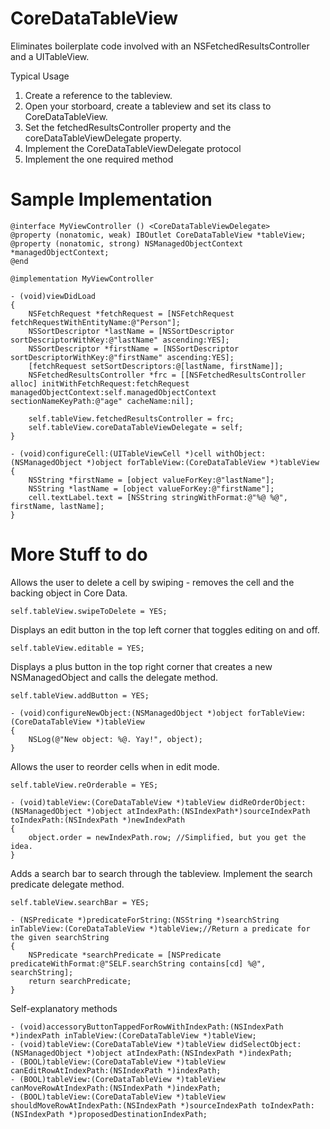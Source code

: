 CoreDataTableView
=================

Eliminates boilerplate code involved with an NSFetchedResultsController and a UITableView.


Typical Usage

1. Create a reference to the tableview.
2. Open your storboard, create a tableview and set its class to CoreDataTableView.
3. Set the fetchedResultsController property and the coreDataTableViewDelegate property.
4. Implement the CoreDataTableViewDelegate protocol
5. Implement the one required method


Sample Implementation
=====================

    @interface MyViewController () <CoreDataTableViewDelegate>
    @property (nonatomic, weak) IBOutlet CoreDataTableView *tableView;
    @property (nonatomic, strong) NSManagedObjectContext *managedObjectContext;
    @end
    
    @implementation MyViewController
    
    - (void)viewDidLoad
    {
        NSFetchRequest *fetchRequest = [NSFetchRequest fetchRequestWithEntityName:@"Person"];
        NSSortDescriptor *lastName = [NSSortDescriptor sortDescriptorWithKey:@"lastName" ascending:YES];
        NSSortDescriptor *firstName = [NSSortDescriptor sortDescriptorWithKey:@"firstName" ascending:YES];
        [fetchRequest setSortDescriptors:@[lastName, firstName]];
        NSFetchedResultsController *frc = [[NSFetchedResultsController alloc] initWithFetchRequest:fetchRequest managedObjectContext:self.managedObjectContext sectionNameKeyPath:@"age" cacheName:nil];

        self.tableView.fetchedResultsController = frc;
        self.tableView.coreDataTableViewDelegate = self;
    }

    - (void)configureCell:(UITableViewCell *)cell withObject:(NSManagedObject *)object forTableView:(CoreDataTableView *)tableView
    {
        NSString *firstName = [object valueForKey:@"lastName"];
        NSString *lastName = [object valueForKey:@"firstName"];
        cell.textLabel.text = [NSString stringWithFormat:@"%@ %@", firstName, lastName];
    }


More Stuff to do
================

Allows the user to delete a cell by swiping - removes the cell and the backing object in Core Data.

    self.tableView.swipeToDelete = YES;


Displays an edit button in the top left corner that toggles editing on and off.

    self.tableView.editable = YES;
    
    
Displays a plus button in the top right corner that creates a new NSManagedObject and calls the delegate method.

    self.tableView.addButton = YES;
    
    - (void)configureNewObject:(NSManagedObject *)object forTableView:(CoreDataTableView *)tableView
    {
        NSLog(@"New object: %@. Yay!", object);
    }


Allows the user to reorder cells when in edit mode.

    self.tableView.reOrderable = YES;
    
    - (void)tableView:(CoreDataTableView *)tableView didReOrderObject:(NSManagedObject *)object atIndexPath:(NSIndexPath*)sourceIndexPath toIndexPath:(NSIndexPath *)newIndexPath
    {
        object.order = newIndexPath.row; //Simplified, but you get the idea.
    }


Adds a search bar to search through the tableview. Implement the search predicate delegate method.

    self.tableView.searchBar = YES;

    - (NSPredicate *)predicateForString:(NSString *)searchString inTableView:(CoreDataTableView *)tableView;//Return a predicate for the given searchString
    {
        NSPredicate *searchPredicate = [NSPredicate predicateWithFormat:@"SELF.searchString contains[cd] %@", searchString];
        return searchPredicate;
    }


Self-explanatory methods

    - (void)accessoryButtonTappedForRowWithIndexPath:(NSIndexPath *)indexPath inTableView:(CoreDataTableView *)tableView;
    - (void)tableView:(CoreDataTableView *)tableView didSelectObject:(NSManagedObject *)object atIndexPath:(NSIndexPath *)indexPath;
    - (BOOL)tableView:(CoreDataTableView *)tableView canEditRowAtIndexPath:(NSIndexPath *)indexPath;
    - (BOOL)tableView:(CoreDataTableView *)tableView canMoveRowAtIndexPath:(NSIndexPath *)indexPath;
    - (BOOL)tableView:(CoreDataTableView *)tableView shouldMoveRowAtIndexPath:(NSIndexPath *)sourceIndexPath toIndexPath:(NSIndexPath *)proposedDestinationIndexPath;

